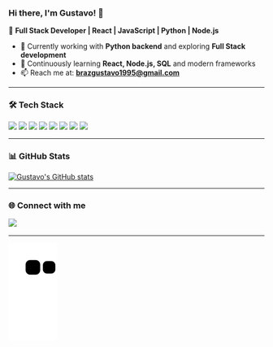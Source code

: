 ### Hi there, I'm Gustavo! 👋  

🚀 **Full Stack Developer | React | JavaScript | Python | Node.js**  

- 🔭 Currently working with **Python backend** and exploring **Full Stack development**  
- 🌱 Continuously learning **React, Node.js, SQL** and modern frameworks  
- 📫 Reach me at: **brazgustavo1995@gmail.com**  

---

### 🛠️ Tech Stack  
<p align="left">
  <code><img height="50" src="https://cdn.jsdelivr.net/gh/devicons/devicon/icons/html5/html5-original.svg"></code>
  <code><img height="50" src="https://cdn.jsdelivr.net/gh/devicons/devicon/icons/css3/css3-original.svg"></code>
  <code><img height="50" src="https://cdn.jsdelivr.net/gh/devicons/devicon/icons/javascript/javascript-original.svg"></code>
  <code><img height="50" src="https://cdn.jsdelivr.net/gh/devicons/devicon/icons/react/react-original.svg"></code>
  <code><img height="50" src="https://cdn.jsdelivr.net/gh/devicons/devicon/icons/nodejs/nodejs-original.svg"></code>
  <code><img height="50" src="https://cdn.jsdelivr.net/gh/devicons/devicon/icons/python/python-original.svg"></code>
  <code><img height="50" src="https://cdn.jsdelivr.net/gh/devicons/devicon/icons/bootstrap/bootstrap-original.svg"></code>
  <code><img height="50" src="https://cdn.jsdelivr.net/gh/devicons/devicon/icons/vscode/vscode-original.svg"></code>
</p>

---

### 📊 GitHub Stats  
[![Gustavo's GitHub stats](https://github-readme-stats.vercel.app/api?username=brazgustavo&show_icons=true&theme=dracula)](https://github.com/anuraghazra/github-readme-stats)  

---

### 🌐 Connect with me  
<a href="https://www.linkedin.com/in/gustavo-braz-b69041270/">
  <img src="https://img.shields.io/badge/-LinkedIn-%230077B5?style=for-the-badge&logo=linkedin&logoColor=white"/>
</a>  

---

![Snake animation](https://github.com/rafaballerini/rafaballerini/blob/output/github-contribution-grid-snake.svg)
